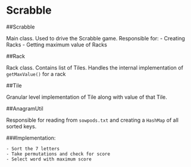 # Scrabble

##Scrabble

  Main class. Used to drive the Scrabble game.
  Responsible for: 
      - Creating Racks
      - Getting maximum value of Racks
      
##Rack
  
  Rack class. Contains list of Tiles.
  Handles the internal implementation of `getMaxValue()` for a rack
  
##Tile
  
  Granular level implementation of Tile along with value of that Tile.
  
##AnagramUtil
  
  Responsible for reading from `sowpods.txt` and creating a `HashMap` of all sorted keys.
  
  
###Implementation:

    - Sort the 7 letters
    - Take permutations and check for score
    - Select word with maximum score
